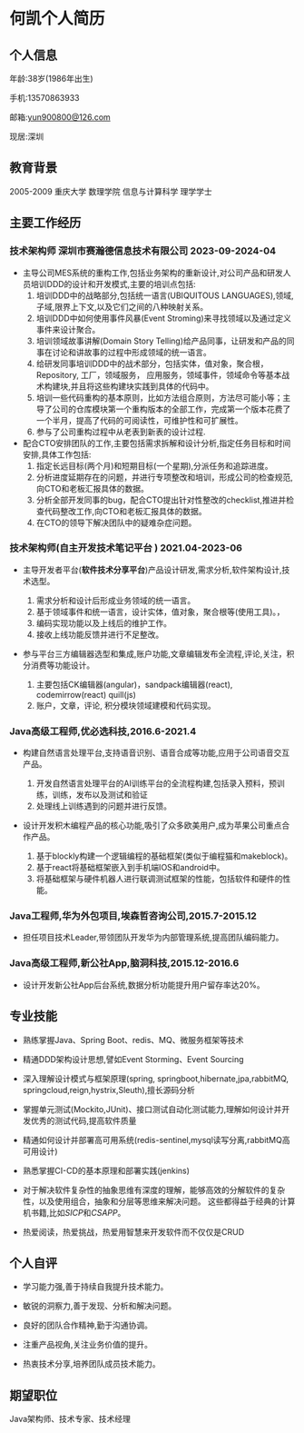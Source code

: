 # 何凯个人简历

## 个人信息

年龄:38岁(1986年出生)  

手机:13570863933

邮箱:yun900800@126.com

现居:深圳

## 教育背景

2005-2009 重庆大学 数理学院 信息与计算科学 理学学士

## 主要工作经历

### 技术架构师 深圳市赛瀚德信息技术有限公司 2023-09-2024-04

- 主导公司MES系统的重构工作,包括业务架构的重新设计,对公司产品和研发人员培训DDD的设计和开发模式,主要的培训点包括:
    1. 培训DDD中的战略部分,包括统一语言(UBIQUITOUS LANGUAGES),领域,子域,限界上下文,以及它们之间的八种映射关系。
    2. 培训DDD中如何使用事件风暴(Event Stroming)来寻找领域以及通过定义事件来设计聚合。
    3. 培训领域故事讲解(Domain Story Telling)给产品同事，让研发和产品的同事在讨论和讲故事的过程中形成领域的统一语言。
    4. 给研发同事培训DDD中的战术部分，包括实体，值对象，聚合根，Repository, 工厂，领域服务， 应用服务，领域事件，领域命令等基本战术构建块,并且将这些构建块实践到具体的代码中。
    5. 培训一些代码重构的基本原则，比如方法组合原则，方法尽可能小等；主导了公司的仓库模块第一个重构版本的全部工作，完成第一个版本花费了一个半月，提高了代码的可阅读性，可维护性和可扩展性。
    6. 参与了公司重构过程中从老表到新表的设计过程.
- 配合CTO安排团队的工作,主要包括需求拆解和设计分析,指定任务目标和时间安排,具体工作包括:
    1. 指定长远目标(两个月)和短期目标(一个星期),分派任务和追踪进度。
    2. 分析进度延期存在的问题，并进行专项整改和培训，形成公司的检查规范,向CTO和老板汇报具体的数据。
    3. 分析全部开发同事的bug，配合CTO提出针对性整改的checklist,推进并检查代码整改工作,向CTO和老板汇报具体的数据。
    4. 在CTO的领导下解决团队中的疑难杂症问题。

### 技术架构师(自主开发技术笔记平台 ) 2021.04-2023-06

- 主导开发者平台(**软件技术分享平台**)产品设计研发,需求分析,软件架构设计,技术选型。
    1. 需求分析和设计后形成业务领域的统一语言。
    2. 基于领域事件和统一语言，设计实体，值对象，聚合根等(使用工具)。，
    3. 编码实现功能以及上线后的维护工作。
    4. 接收上线功能反馈并进行不足整改。

- 参与平台三方编辑器选型和集成,账户功能,文章编辑发布全流程,评论,关注，积分消费等功能设计。
    1. 主要包括CK编辑器(angular)，sandpack编辑器(react), codemirrow(react) quill(js)
    2. 账户，文章，评论, 积分模块领域建模和代码实现。

### Java高级工程师,优必选科技,2016.6-2021.4

- 构建自然语言处理平台,支持语音识别、语音合成等功能,应用于公司语音交互产品。
    1. 开发自然语言处理平台的AI训练平台的全流程构建,包括录入预料，预训练，训练，发布以及测试和验证
    2. 处理线上训练遇到的问题并进行反馈。

- 设计开发积木编程产品的核心功能,吸引了众多欧美用户,成为苹果公司重点合作产品。
    1. 基于blockly构建一个逻辑编程的基础框架(类似于编程猫和makeblock)。
    2. 基于react将基础框架嵌入到手机端IOS和android中。
    3. 将基础框架与硬件机器人进行联调测试框架的性能，包括软件和硬件的性能。

### Java工程师,华为外包项目,埃森哲咨询公司,2015.7-2015.12

- 担任项目技术Leader,带领团队开发华为内部管理系统,提高团队编码能力。

### Java高级工程师,新公社App,脑洞科技,2015.12-2016.6

- 设计开发新公社App后台系统,数据分析功能提升用户留存率达20%。

## 专业技能

- 熟练掌握Java、Spring Boot、redis、MQ、微服务框架等技术

- 精通DDD架构设计思想,譬如Event Storming、Event Sourcing

- 深入理解设计模式与框架原理(spring, springboot,hibernate,jpa,rabbitMQ, springcloud,reign,hystrix,Sleuth),擅长源码分析

- 掌握单元测试(Mockito,JUnit)、接口测试自动化测试能力,理解如何设计并开发优秀的测试代码,提高软件质量

- 精通如何设计并部署高可用系统(redis-sentinel,mysql读写分离,rabbitMQ高可用设计)

- 熟悉掌握CI-CD的基本原理和部署实践(jenkins)

- 对于解决软件复杂性的抽象思维有深度的理解，能够高效的分解软件的复杂性，以及使用组合，抽象和分层等思维来解决问题。
这些都得益于经典的计算机书籍,比如*SICP*和*CSAPP*。

- 热爱阅读，热爱挑战，热爱用智慧来开发软件而不仅仅是CRUD

## 个人自评

- 学习能力强,善于持续自我提升技术能力。

- 敏锐的洞察力,善于发现、分析和解决问题。

- 良好的团队合作精神,勤于沟通协调。

- 注重产品视角,关注业务价值的提升。

- 热衷技术分享,培养团队成员技术能力。

## 期望职位

Java架构师、技术专家、技术经理
